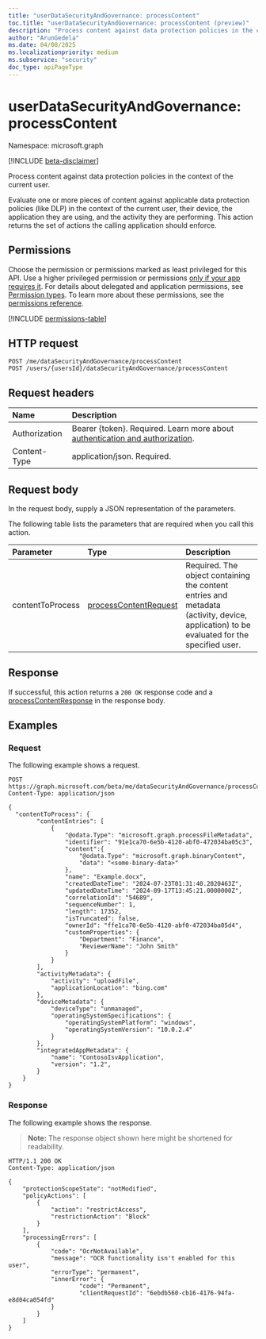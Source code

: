 ```yaml
---
title: "userDataSecurityAndGovernance: processContent"
toc.title: "userDataSecurityAndGovernance: processContent (preview)"
description: "Process content against data protection policies in the context of the current user."
author: "ArunGedela"
ms.date: 04/08/2025
ms.localizationpriority: medium
ms.subservice: "security"
doc_type: apiPageType
---
```


# userDataSecurityAndGovernance: processContent

Namespace: microsoft.graph

[!INCLUDE [beta-disclaimer](../../includes/beta-disclaimer.md)]

Process content against data protection policies in the context of the current user. 

Evaluate one or more pieces of content against applicable data protection policies (like DLP) in the context of the current user, their device, the application they are using, and the activity they are performing. This action returns the set of actions the calling application should enforce.

## Permissions

Choose the permission or permissions marked as least privileged for this API. Use a higher privileged permission or permissions [only if your app requires it](/graph/permissions-overview#best-practices-for-using-microsoft-graph-permissions). For details about delegated and application permissions, see [Permission types](/graph/permissions-overview#permission-types). To learn more about these permissions, see the [permissions reference](/graph/permissions-reference).

<!-- {
  "blockType": "permissions",
  "name": "userdatasecurityandgovernance-processcontent-permissions"
}
-->
[!INCLUDE [permissions-table](../includes/permissions/userdatasecurityandgovernance-processcontent-permissions.md)]

## HTTP request

<!-- {
  "blockType": "ignored"
}
-->
``` http
POST /me/dataSecurityAndGovernance/processContent
POST /users/{usersId}/dataSecurityAndGovernance/processContent
```

## Request headers

|Name|Description|
|:---|:---|
|Authorization|Bearer {token}. Required. Learn more about [authentication and authorization](/graph/auth/auth-concepts).|
|Content-Type|application/json. Required.|

## Request body

In the request body, supply a JSON representation of the parameters.

The following table lists the parameters that are required when you call this action.

|Parameter|Type|Description|
|:---|:---|:---|
|contentToProcess|[processContentRequest](../resources/processcontentrequest.md)|Required. The object containing the content entries and metadata (activity, device, application) to be evaluated for the specified user.|

## Response

If successful, this action returns a `200 OK` response code and a [processContentResponse](../resources/processcontentresponse.md) in the response body.

## Examples

### Request

The following example shows a request.
<!-- {
  "blockType": "request",
  "name": "userdatasecurityandgovernance.processcontent"
}
-->
``` http
POST https://graph.microsoft.com/beta/me/dataSecurityAndGovernance/processContent
Content-Type: application/json

{
  "contentToProcess": {
        "contentEntries": [
            {
                "@odata.Type": "microsoft.graph.processFileMetadata",
                "identifier": "91e1ca70-6e5b-4120-abf0-472034ba05c3",
                "content":{
                    "@odata.Type": "microsoft.graph.binaryContent",
                    "data": "<some-binary-data>"
                },
                "name": "Example.docx",
                "createdDateTime": "2024-07-23T01:31:40.2020463Z",
                "updatedDateTime": "2024-09-17T13:45:21.0000000Z",
                "correlationId": "54689",
                "sequenceNumber": 1,
                "length": 17352,
                "isTruncated": false,
                "ownerId": "ffe1ca70-6e5b-4120-abf0-472034ba05d4",
                "customProperties": {
                    "Department": "Finance",
                    "ReviewerName": "John Smith"
                }
            }
        ],
        "activityMetadata": {
            "activity": "uploadFile",
            "applicationLocation": "bing.com"
        },
        "deviceMetadata": {
            "deviceType": "unmanaged",
            "operatingSystemSpecifications": {
                "operatingSystemPlatform": "windows",
                "operatingSystemVersion": "10.0.2.4"
            }
        },
        "integratedAppMetadata": {
            "name": "ContosoIsvApplication",
            "version": "1.2",
        }
    }
}
```

### Response

The following example shows the response.
>**Note:** The response object shown here might be shortened for readability.
<!-- {
  "blockType": "response",
  "truncated": true,
  "@odata.type": "microsoft.graph.processContentResponse"
}
-->
``` http
HTTP/1.1 200 OK
Content-Type: application/json

{
    "protectionScopeState": "notModified",
    "policyActions": [
        {
            "action": "restrictAccess",
            "restrictionAction": "Block"
        }
    ],
    "processingErrors": [
        {
            "code": "OcrNotAvailable",
            "message": "OCR functionality isn't enabled for this user",
            "errorType": "permanent",
            "innerError": {
                    "code": "Permanent",
                    "clientRequestId": "6ebdb560-cb16-4176-94fa-e8d04ca054fd"
            }
        }
    ]
}
```
